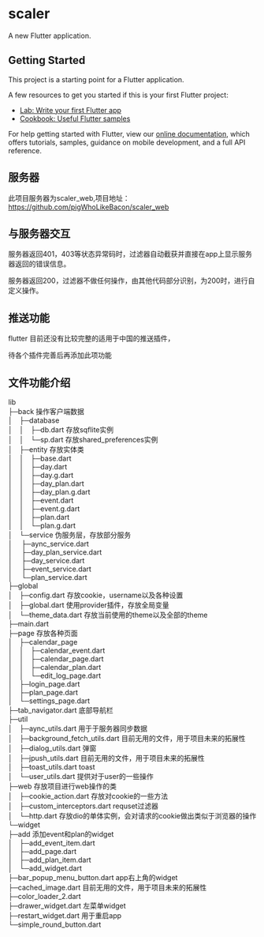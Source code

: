 # scaler

A new Flutter application.

## Getting Started

This project is a starting point for a Flutter application.

A few resources to get you started if this is your first Flutter project:

- [Lab: Write your first Flutter app](https://flutter.dev/docs/get-started/codelab)
- [Cookbook: Useful Flutter samples](https://flutter.dev/docs/cookbook)

For help getting started with Flutter, view our
[online documentation](https://flutter.dev/docs), which offers tutorials,
samples, guidance on mobile development, and a full API reference.


## 服务器

此项目服务器为scaler_web,项目地址：https://github.com/pigWhoLikeBacon/scaler_web


## 与服务器交互

服务器返回401，403等状态异常码时，过滤器自动截获并直接在app上显示服务器返回的错误信息。

服务器返回200，过滤器不做任何操作，由其他代码部分识别，为200时，进行自定义操作。


## 推送功能

flutter 目前还没有比较完整的适用于中国的推送插件，

待各个插件完善后再添加此项功能


## 文件功能介绍

lib  
├─back   操作客户端数据  
│ ├─database  
│ │ ├─db.dart   存放sqflite实例  
│ │ └─sp.dart   存放shared_preferences实例  
│ ├─entity   存放实体类  
│ │ ├─base.dart  
│ │ ├─day.dart  
│ │ ├─day.g.dart  
│ │ ├─day_plan.dart  
│ │ ├─day_plan.g.dart  
│ │ ├─event.dart  
│ │ ├─event.g.dart  
│ │ ├─plan.dart  
│ │ └─plan.g.dart  
│ └─service   伪服务层，存放部分服务  
│   ├─aync_service.dart  
│   ├─day_plan_service.dart  
│   ├─day_service.dart  
│   ├─event_service.dart  
│   └─plan_service.dart  
├─global  
│ ├─config.dart   存放cookie，username以及各种设置  
│ ├─global.dart   使用provider插件，存放全局变量  
│ └─theme_data.dart   存放当前使用的theme以及全部的theme  
├─main.dart  
├─page   存放各种页面  
│ ├─calendar_page  
│ │ ├─calendar_event.dart  
│ │ ├─calendar_page.dart  
│ │ ├─calendar_plan.dart  
│ │ └─edit_log_page.dart  
│ ├─login_page.dart  
│ ├─plan_page.dart  
│ └─settings_page.dart  
├─tab_navigator.dart   底部导航栏  
├─util  
│ ├─aync_utils.dart   用于于服务器同步数据  
│ ├─background_fetch_utils.dart   目前无用的文件，用于项目未来的拓展性  
│ ├─dialog_utils.dart   弹窗  
│ ├─jpush_utils.dart   目前无用的文件，用于项目未来的拓展性  
│ ├─toast_utils.dart   toast  
│ └─user_utils.dart   提供对于user的一些操作  
├─web   存放项目进行web操作的类  
│ ├─cookie_action.dart   存放对cookie的一些方法  
│ ├─custom_interceptors.dart   requset过滤器  
│ └─http.dart   存放dio的单体实例，会对请求的cookie做出类似于浏览器的操作  
└─widget  
  ├─add   添加event和plan的widget  
  │ ├─add_event_item.dart  
  │ ├─add_page.dart  
  │ ├─add_plan_item.dart  
  │ └─add_widget.dart  
  ├─bar_popup_menu_button.dart   app右上角的widget  
  ├─cached_image.dart   目前无用的文件，用于项目未来的拓展性  
  ├─color_loader_2.dart  
  ├─drawer_widget.dart   左菜单widget  
  ├─restart_widget.dart   用于重启app  
  └─simple_round_button.dart  
